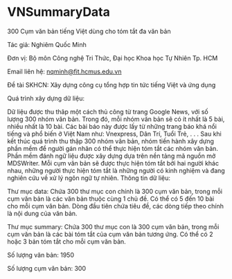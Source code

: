 # VNSummaryData
300 Cụm văn bản tiếng Việt dùng cho tóm tắt đa văn bản

Tác giả: Nghiêm Quốc Minh

Đơn vị: Bộ môn Công nghệ Tri Thức, Đại học Khoa học Tự Nhiên Tp. HCM

Email liên hệ: nqminh@fit.hcmus.edu.vn

Đề tài SKHCN: Xây dựng công cụ tổng hợp tin tức tiếng Việt và ứng dụng

Quá trình xây dựng dữ liệu:

Dữ liệu được thu thâp một cách thủ công từ trang Google News, với số lượng 300 nhóm văn bản. Trong đó, mỗi nhóm văn bản sẽ có ít nhất là 5 bài, nhiều nhất là 10 bài. Các bài báo này được lấy từ những trang báo khá nổi tiếng và phổ biến ở Việt Nam như: Vnexpress, Dân Trí, Tuổi Trẻ, . . .
Sau khi kết thúc quá trình thu thập 300 nhóm văn bản, nhóm tiến hành xây dựng phần mềm để người gán nhãn có thể thực hiện tóm tắt các nhóm văn bản. Phần mềm đánh ngữ liệu được xây dựng dựa trên nền tảng mã nguồn mở MDSWriter. Mỗi cụm văn bản sẽ được thực hiện tóm tắt bởi hai người khác nhau, những người thực hiện tóm tắt là những người có kinh nghiệm và đang nghiên cứu về xử lý ngôn ngữ tự nhiên.
Thông tin dữ liệu:

Thư mục data: Chứa 300 thư mục con chính là 300 cụm văn bản, trong mỗi cụm văn bản là các văn bản thuộc cùng 1 chủ đề. Có thể có 5 đến 10 bài cho mỗi cụm văn bản. Dòng đầu tiên chứa tiêu đề, các dòng tiếp theo chính là nội dung của văn bản.

Thư mục summary: Chứa 300 thư mục con là 300 cụm văn bản, trong mỗi cụm văn bản là các bài tóm tắt của cụm văn bản tương ứng. Có thể có 2 hoặc 3 bản tóm tắt cho mỗi cụm văn bản.

Số lượng văn bản: 1950

Số lượng cụm văn bản: 300
